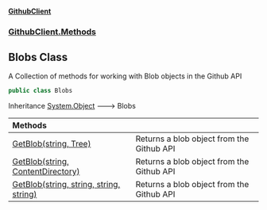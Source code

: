#### [GithubClient](index 'index')
### [GithubClient.Methods](GithubClient.Methods 'GithubClient.Methods')

## Blobs Class

A Collection of methods for working with Blob objects in the Github API

```csharp
public class Blobs
```

Inheritance [System.Object](https://docs.microsoft.com/en-us/dotnet/api/System.Object 'System.Object') &#129106; Blobs

| Methods | |
| :--- | :--- |
| [GetBlob(string, Tree)](GithubClient.Methods.Blobs.GetBlob(string,GithubClient.Git.Tree) 'GithubClient.Methods.Blobs.GetBlob(string, GithubClient.Git.Tree)') | Returns a blob object from the Github API |
| [GetBlob(string, ContentDirectory)](GithubClient.Methods.Blobs.GetBlob(string,GithubClient.Repositories.ContentDirectory) 'GithubClient.Methods.Blobs.GetBlob(string, GithubClient.Repositories.ContentDirectory)') | Returns a blob object from the Github API |
| [GetBlob(string, string, string, string)](GithubClient.Methods.Blobs.GetBlob(string,string,string,string) 'GithubClient.Methods.Blobs.GetBlob(string, string, string, string)') | Returns a blob object from the Github API |
